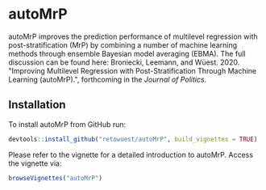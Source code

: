 # autoMrP
autoMrP improves the prediction performance of multilevel regression with post-stratification (MrP) by combining a number of machine learning methods through ensemble Bayesian model averaging (EBMA). The full discussion can be found here: Broniecki, Leemann, and Wüest. 2020. "Improving Multilevel Regression with Post-Stratification Through Machine Learning (autoMrP).", forthcoming in the *Journal of Politics*.

## Installation
To install autoMrP from GitHub run:

```R
devtools::install_github("retowuest/autoMrP", build_vignettes = TRUE)
```

Please refer to the vignette for a detailed introduction to autoMrP. Access the vignette via:

```R
browseVignettes("autoMrP")
```

